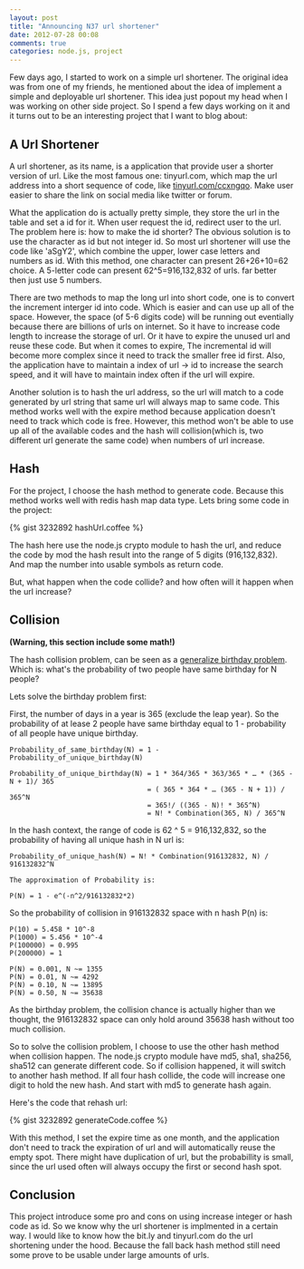 ```yaml
---
layout: post
title: "Announcing N37 url shortener"
date: 2012-07-28 00:08
comments: true
categories: node.js, project
---
```


Few days ago, I started to work on a simple url shortener. The original idea was from one of my friends, he mentioned about the idea of implement a simple and deployable url shortener. This idea just popout my head when I was working on other side project. So I spend a few days working on it and it turns out to be an interesting project that I want to blog about:

## A Url Shortener

A url shortener, as its name, is a application that provide user a shorter version of url. Like the most famous one: tinyurl.com, which map the url address into a short sequence of code, like [tinyurl.com/ccxngqo](http://tinyurl.com/ccxngqo). Make user easier to share the link on social media like twitter or forum.

<!--more-->

What the application do is actually pretty simple, they store the url in the table and set a id for it. When user request the id, redirect user to the url. The problem here is: how to make the id shorter? The obvious solution is to use the character as id but not integer id. So most url shortener will use the code like 'aSgY2', which combine the upper, lower case letters and numbers as id. With this method, one character can present 26+26+10=62 choice. A 5-letter code can present 62^5=916,132,832 of urls. far better then just use 5 numbers.

There are two methods to map the long url into short code, one is to convert the increment interger id into code. Which is easier and can use up all of the space. However, the space (of 5-6 digits code) will be running out eventially because there are billions of urls on internet. So it have to increase code length to increase the storage of url. Or it have to expire the unused url and reuse these code. But when it comes to expire, The incremental id will become more complex since it need to track the smaller free id first. Also, the application have to maintain a index of url -> id to increase the search speed, and it will have to maintain index often if the url will expire.

Another solution is to hash the url address, so the url will match to a code generated by url string that same url will always map to same code. This method works well with the expire method because application doesn't need to track which code is free. However, this method won't be able to use up all of the available codes and the hash will collision(which is, two different url generate the same code) when numbers of url increase.

## Hash

For the project, I choose the hash method to generate code. Because this method works well with redis hash map data type. Lets bring some code in the project:

{% gist 3232892 hashUrl.coffee %}

The hash here use the node.js crypto module to hash the url, and reduce the code by mod the hash result into the range of 5 digits (916,132,832). And map the number into usable symbols as return code.

But, what happen when the code collide? and how often will it happen when the url increase?

## Collision

**(Warning, this section include some math!)**

The hash collision problem, can be seen as a [generalize birthday problem](http://n37.co/O5Gxm). Which is: what's the probability of two people have same birthday for N people?

Lets solve the birthday problem first:

First, the number of days in a year is 365 (exclude the leap year). So the probability of at lease 2 people have same birthday equal to 1 - probability of all people have unique birthday.

	Probability_of_same_birthday(N) = 1 - Probability_of_unique_birthday(N)
	
	Probability_of_unique_birthday(N) = 1 * 364/365 * 363/365 * … * (365 - N + 1)/ 365
									  = ( 365 * 364 * … (365 - N + 1)) / 365^N
									  = 365!/ ((365 - N)! * 365^N)
									  = N! * Combination(365, N) / 365^N
									  
In the hash context, the range of code is 62 ^ 5 = 916,132,832, so the probability of having all unique hash in N url is:

	Probability_of_unique_hash(N) = N! * Combination(916132832, N) / 916132832^N
	
	The approximation of Probability is:
	
	P(N) = 1 - e^(-n^2/916132832*2)

So the probability of collision in 916132832 space with n hash P(n) is:

	P(10) = 5.458 * 10^-8
	P(1000) = 5.456 * 10^-4
	P(100000) = 0.995
	P(200000) = 1
	
	P(N) = 0.001, N ~= 1355 
	P(N) = 0.01, N ~= 4292
	P(N) = 0.10, N ~= 13895 
	P(N) = 0.50, N ~= 35638
	
As the birthday problem, the collision chance is actually higher than we thought, the 916132832 space can only hold around 35638 hash without too much collision.

So to solve the collision problem, I choose to use the other hash method when collision happen. The node.js crypto module have md5, sha1, sha256, sha512 can generate different code. So if collision happened, it will switch to another hash method. If all four hash collide, the code will increase one digit to hold the new hash. And start with md5 to generate hash again.

Here's the code that rehash url:

{% gist 3232892 generateCode.coffee %}

With this method, I set the expire time as one month, and the application don't need to track the expiration of url and will automatically reuse the empty spot. There might have duplication of url, but the probabillity is small, since the url used often will always occupy the first or second hash spot.

## Conclusion

This project introduce some pro and cons on using increase integer or hash code as id. So we know why the url shortener is implmented in a certain way. I would like to know how the bit.ly and tinyurl.com do the url shortening under the hood. Because the fall back hash method still need some prove to be usable under large amounts of urls.
